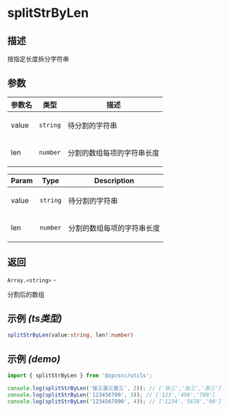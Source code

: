 # splitStrByLen

## 描述

<p>按指定长度拆分字符串</p>

## 参数

| 参数名 | 类型                | 描述                              |
| ------ | ------------------- | --------------------------------- |
| value  | <code>string</code> | <p>待分割的字符串</p>             |
| len    | <code>number</code> | <p>分割的数组每项的字符串长度</p> |

| Param | Type                | Description                       |
| ----- | ------------------- | --------------------------------- |
| value | <code>string</code> | <p>待分割的字符串</p>             |
| len   | <code>number</code> | <p>分割的数组每项的字符串长度</p> |

## 返回

<code>Array.&lt;string&gt;</code> - <p>分割后的数组</p>

## 示例 _(ts类型)_

```typescript
splitStrByLen(value:string, len?:number)
```

## 示例 _(demo)_

```typescript
import { splitStrByLen } from '@zpcscc/utils';

console.log(splitStrByLen('张三张三张三', 2)); // ['张三','张三','张三']
console.log(splitStrByLen('123456789', 3)); // ['123','456','789']
console.log(splitStrByLen('1234567890', 4)); // ['1234','5678','90']
```
